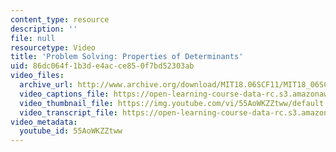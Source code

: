 ```yaml
---
content_type: resource
description: ''
file: null
resourcetype: Video
title: 'Problem Solving: Properties of Determinants'
uid: 86dc064f-1b3d-e4ac-ce85-0f7bd52303ab
video_files:
  archive_url: http://www.archive.org/download/MIT18.06SCF11/MIT18_06SC_110531_A2_300k.mp4
  video_captions_file: https://open-learning-course-data-rc.s3.amazonaws.com/18-06sc-linear-algebra-fall-2011/8e991a3a8eea53158554cf07fc225d8a_55AoWKZZtww.vtt
  video_thumbnail_file: https://img.youtube.com/vi/55AoWKZZtww/default.jpg
  video_transcript_file: https://open-learning-course-data-rc.s3.amazonaws.com/18-06sc-linear-algebra-fall-2011/99502471b977f207a8b5a2c89b2e218f_55AoWKZZtww.pdf
video_metadata:
  youtube_id: 55AoWKZZtww
---
```

